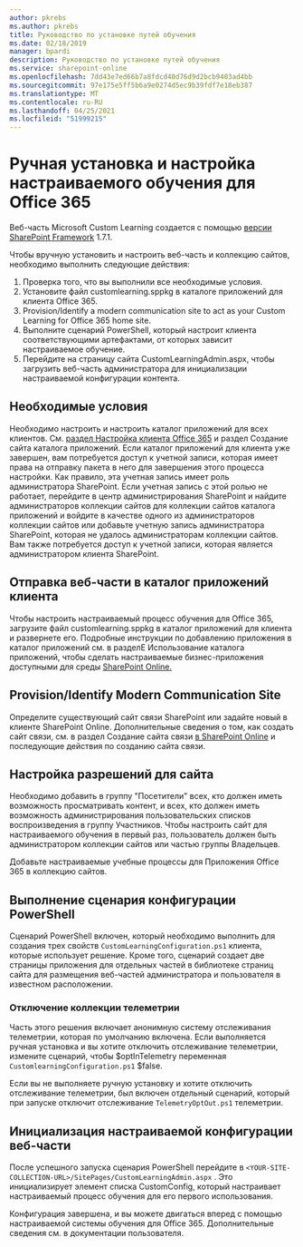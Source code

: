 ```yaml
---
author: pkrebs
ms.author: pkrebs
title: Руководство по установке путей обучения
ms.date: 02/18/2019
manager: bpardi
description: Руководство по установке путей обучения
ms.service: sharepoint-online
ms.openlocfilehash: 7dd43e7ed66b7a8fdcd40d76d9d2bcb9403ad4bb
ms.sourcegitcommit: 97e175e5ff5b6a9e0274d5ec9b39fdf7e18eb387
ms.translationtype: MT
ms.contentlocale: ru-RU
ms.lasthandoff: 04/25/2021
ms.locfileid: "51999215"
---
```

# <a name="manually-installing-and-configuring-custom-learning-for-office-365"></a>Ручная установка и настройка настраиваемого обучения для Office 365

Веб-часть Microsoft Custom Learning создается с помощью [версии SharePoint Framework](/sharepoint/dev/spfx/sharepoint-framework-overview) 1.7.1.

Чтобы вручную установить и настроить веб-часть и коллекцию сайтов, необходимо выполнить следующие действия:

1. Проверка того, что вы выполнили все необходимые условия.
1. Установите файл customlearning.sppkg в каталоге приложений для клиента Office 365.
1. Provision/Identify a modern communication site to act as your Custom Learning for Office 365 home site.
1. Выполните сценарий PowerShell, который настроит клиента соответствующими артефактами, от которых зависит настраиваемое обучение.
1. Перейдите на страницу сайта CustomLearningAdmin.aspx, чтобы загрузить веб-часть администратора для инициализации настраиваемой конфигурации контента.

## <a name="prerequisites"></a>Необходимые условия

Необходимо настроить и настроить каталог приложений для всех клиентов. См. [раздел Настройка клиента Office 365](/sharepoint/dev/spfx/set-up-your-developer-tenant#create-app-catalog-site) и раздел Создание сайта каталога приложений. Если каталог приложений для клиента уже завершен, вам потребуется доступ к учетной записи, которая имеет права на отправку пакета в него для завершения этого процесса настройки. Как правило, эта учетная запись имеет роль администратора SharePoint. Если учетная запись с этой ролью не работает, перейдите в центр администрирования SharePoint и найдите администраторов коллекции сайтов для коллекции сайтов каталога приложений и войдите в качестве одного из администраторов коллекции сайтов или добавьте учетную запись администратора SharePoint, которая не удалось администраторам коллекции сайтов. Вам также потребуется доступ к учетной записи, которая является администратором клиента SharePoint.

## <a name="upload-the-web-part-to-the-tenant-app-catalog"></a>Отправка веб-части в каталог приложений клиента

Чтобы настроить настраиваемый процесс обучения для Office 365, загрузите файл customlearning.sppkg в каталог приложений для клиента и развернете его. Подробные инструкции по добавлению приложения в каталог приложений см. в разделЕ Использование каталога приложений, чтобы сделать настраиваемые бизнес-приложения доступными для среды [SharePoint Online.](/sharepoint/use-app-catalog)

## <a name="provisionidentify-modern-communication-site"></a>Provision/Identify Modern Communication Site

Определите существующий сайт связи SharePoint или задайте новый в клиенте SharePoint Online. Дополнительные сведения о том, как создать сайт связи, см. в раздел Создание сайта связи [в SharePoint Online](https://support.office.com/article/create-a-communication-site-in-sharepoint-online-7fb44b20-a72f-4d2c-9173-fc8f59ba50eb) и последующие действия по созданию сайта связи.

## <a name="set-permissions-for-the-site"></a>Настройка разрешений для сайта

Необходимо добавить в группу "Посетители" всех, кто должен иметь возможность просматривать контент, и всех, кто должен иметь возможность администрирования пользовательских списков воспроизведения в группу Участников. Чтобы настроить сайт для настраиваемого обучения в первый раз, пользователь должен быть администратором коллекции сайтов или частью группы Владельцев.

Добавьте настраиваемые учебные процессы для Приложения Office 365 в коллекцию сайтов.

## <a name="execute-powershell-configuration-script"></a>Выполнение сценария конфигурации PowerShell

Сценарий PowerShell включен, который необходимо выполнить для создания трех свойств `CustomLearningConfiguration.ps1` клиента, которые использует решение. [](/sharepoint/dev/spfx/tenant-properties) Кроме того, сценарий [](/sharepoint/dev/spfx/web-parts/single-part-app-pages) создает две страницы приложения для отдельных частей в библиотеке страниц сайта для размещения веб-частей администратора и пользователя в известном расположении.

### <a name="disabling-telemetry-collection"></a>Отключение коллекции телеметрии

Часть этого решения включает анонимную систему отслеживания телеметрии, которая по умолчанию включена. Если выполняется ручная установка и вы хотите отключить отслеживание телеметрии, измените сценарий, чтобы $optInTelemetry переменная `CustomlearningConfiguration.ps1` $false.

Если вы не выполняете ручную установку и хотите отключить отслеживание телеметрии, был включен отдельный сценарий, который при запуске отключит отслеживание `TelemetryOptOut.ps1` телеметрии.

## <a name="initialize-web-part-custom-configuration"></a>Инициализация настраиваемой конфигурации веб-части

После успешного запуска сценария PowerShell перейдите в `<YOUR-SITE-COLLECTION-URL>/SitePages/CustomLearningAdmin.aspx` . Это инициализирует элемент списка CustomConfig, который настраивает настраиваемый процесс обучения для его первого использования.

Конфигурация завершена, и вы можете двигаться вперед с помощью настраиваемой системы обучения для Office 365. Дополнительные сведения см. в документации пользователя.
